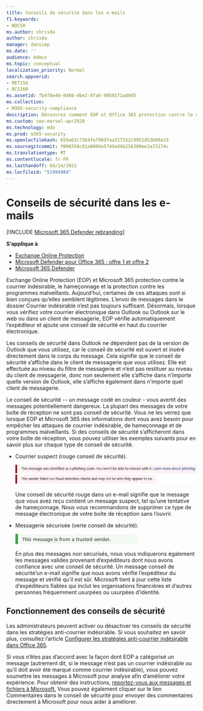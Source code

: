 ```yaml
---
title: Conseils de sécurité dans les e-mails
f1.keywords:
- NOCSH
ms.author: chrisda
author: chrisda
manager: dansimp
ms.date: ''
audience: Admin
ms.topic: conceptual
localization_priority: Normal
search.appverid:
- MET150
- BCS160
ms.assetid: fb4f8e49-0468-4be2-8fa6-99501f1ad9d5
ms.collection:
- M365-security-compliance
description: Découvrez comment EOP et Office 365 protection contre le courrier indésirable, le hameçonnage et la prévention des programmes malveillants en ajoutant une conseil de sécurité en haut des e-mails.
ms.custom: seo-marvel-apr2020
ms.technology: mdo
ms.prod: m365-security
ms.openlocfilehash: 659a83c73b4fef9097aa317332c9951d53b09a33
ms.sourcegitcommit: f000358c01a8006e5749a86b256300ee3a73174c
ms.translationtype: MT
ms.contentlocale: fr-FR
ms.lasthandoff: 04/24/2021
ms.locfileid: "51994984"
---
```

# <a name="safety-tips-in-email-messages"></a>Conseils de sécurité dans les e-mails

[!INCLUDE [Microsoft 365 Defender rebranding](../includes/microsoft-defender-for-office.md)]

**S’applique à**
- [Exchange Online Protection](exchange-online-protection-overview.md)
- [Microsoft Defender pour Office 365 : offre 1 et offre 2](defender-for-office-365.md)
- [Microsoft 365 Defender](../defender/microsoft-365-defender.md)

Exchange Online Protection (EOP) et Microsoft 365 protection contre le courrier indésirable, le hameçonnage et la protection contre les programmes malveillants. Aujourd’hui, certaines de ces attaques sont si bien conçues qu’elles semblent légitimes. L’envoi de messages dans le dossier Courrier indésirable n’est pas toujours suffisant. Désormais, lorsque vous vérifiez votre courrier électronique dans Outlook ou Outlook sur le web ou dans un client de messagerie, EOP vérifie automatiquement l’expéditeur et ajoute une conseil de sécurité en haut du courrier électronique.

Les conseils de sécurité dans Outlook ne dépendent pas de la version de Outlook que vous utilisez, car le conseil de sécurité est ouvert et inséré directement dans le corps du message. Cela signifie que le conseil de sécurité s’affiche dans le client de messagerie que vous utilisez. Elle est effectuée au niveau du filtre de messagerie et n’est pas restituer au niveau du client de messagerie, donc non seulement elle s’affiche dans n’importe quelle version de Outlook, elle s’affiche également dans n’importe quel client de messagerie.

Le conseil de sécurité -- un message codé en couleur - vous avertit des messages potentiellement dangereux. La plupart des messages de votre boîte de réception ne sont pas conseil de sécurité. Vous ne les verrez que lorsque EOP et Microsoft 365 des informations dont vous avez besoin pour empêcher les attaques de courrier indésirable, de hameçonnage et de programmes malveillants. Si des conseils de sécurité s’afficheront dans votre boîte de réception, vous pouvez utiliser les exemples suivants pour en savoir plus sur chaque type de conseil de sécurité.

- Courrier suspect (rouge conseil de sécurité).

    ![Capture d’écran shows a red conseil de sécurité.](../../media/5078a0be-e556-44a1-b169-09d780d26898.png)

    Une conseil de sécurité rouge dans un e-mail signifie que le message que vous avez reçu contient un message suspect, tel qu’une tentative de hameçonnage. Nous vous recommandons de supprimer ce type de message électronique de votre boîte de réception sans l’ouvrir.

- Messagerie sécurisée (verte conseil de sécurité).

    ![Capture d’écran shows a green conseil de sécurité.](../../media/acbc11d0-f626-4848-9fbf-66eeeda3f803.png)

    En plus des messages non sécurisés, nous vous indiquerons également les messages valides provenant d’expéditeurs dont nous avons confiance avec une conseil de sécurité. Un message conseil de sécurité’un e-mail signifie que nous avons vérifié l’expéditeur du message et vérifié qu’il est sûr. Microsoft tient à jour cette liste d’expéditeurs fiables qui inclut les organisations financières et d’autres personnes fréquemment usurpées ou usurpées d’identité.

## <a name="working-with-safety-tips"></a>Fonctionnement des conseils de sécurité

Les administrateurs peuvent activer ou désactiver les conseils de sécurité dans les stratégies anti-courrier indésirable. Si vous souhaitez en savoir plus, consultez l’article [Configurer les stratégies anti-courrier indésirable dans Office 365](configure-your-spam-filter-policies.md).

Si vous n’êtes pas d’accord avec la façon dont EOP a catégorisé un message (autrement dit, si le message n’est pas un courrier indésirable ou qu’il doit avoir été marqué comme courrier indésirable), vous pouvez soumettre les messages à Microsoft pour analyse afin d’améliorer votre expérience. Pour obtenir des instructions, [reportez-vous aux messages et fichiers à Microsoft.](report-junk-email-messages-to-microsoft.md) Vous pouvez également cliquer sur le lien Commentaires dans le conseil de sécurité pour envoyer des commentaires directement à Microsoft pour nous aider à améliorer.
